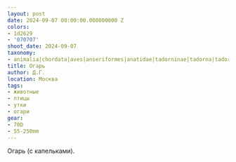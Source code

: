 ```yaml
---
layout: post
date: 2024-09-07 00:00:00.000000000 Z
colors:
- 1d2629
- '070707'
shoot_date: 2024-09-07
taxonomy:
- animalia|chordata|aves|anseriformes|anatidae|tadorninae|tadorna|tadorna ferruginea
title: Огарь
author: Д.Г.
location: Москва
tags:
- животные
- птицы
- утки
- огари
gear:
- 70D
- 55-250mm
---
```

Огарь (с капельками).

